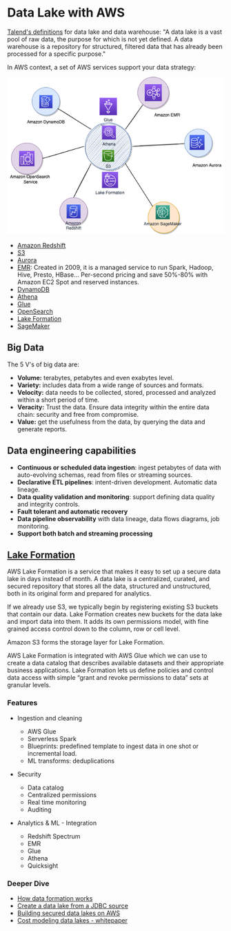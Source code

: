 # Data Lake with AWS

[Talend's definitions](https://www.talend.com/resources/data-lake-vs-data-warehouse/) for data lake and data warehouse: "A data lake is a vast pool of raw data, the purpose for which is not yet defined. A data warehouse is a repository for structured, filtered data that has already been processed for a specific purpose."

In AWS context, a set of AWS services support your data strategy:

![](./diagrams/datalake-aws.drawio.png)

* [Amazon Redshift](./redshift.md)
* [S3](../infra/storage.md#s3-simple-storage-service)
* [Aurora](./rds.md/#amazon-aurora)
* [EMR](../analytics/emr.md): Created in 2009, it is a managed service to run Spark, Hadoop, Hive, Presto, HBase... Per-second pricing and save 50%-80% with Amazon EC2 Spot and reserved instances.
* [DynamoDB](./dynamodb.md)
* [Athena](../analytics/index.md#aws-athena)
* [Glue](./index.md#aws-glue)
* [OpenSearch](./index.md#opensearch)
* [Lake Formation](#lake-formation)
* [SageMaker](../ai-ml/sagemaker.md)

## Big Data

The 5 V's of big data are:

* **Volume:** terabytes, petabytes and even exabytes level. 
* **Variety:** includes data from a wide range of sources and formats.
* **Velocity:** data needs to be collected, stored, processed and analyzed within a short period of time.
* **Veracity:** Trust the data. Ensure data integrity within the entire data chain: security and free from compromise.
* **Value:** get the usefulness from the data, by querying the data and generate reports.

## Data engineering capabilities

* **Continuous or scheduled data ingestion**: ingest petabytes of data with auto-evolving schemas, read from files or streaming sources.
* **Declarative ETL pipelines**: intent-driven development. Automatic data lineage.
* **Data quality validation and monitoring**: support defining data quality and integrity controls.
* **Fault tolerant and automatic recovery**
* **Data pipeline observability** with data lineage, data flows diagrams, job monitoring.
* **Support both batch and streaming processing**



## [Lake Formation](https://aws.amazon.com/lake-formation/)

AWS Lake Formation is a service that makes it easy to set up a secure data lake in days instead of month. A data lake is a centralized, curated, and secured repository that stores all the data, structured and unstructured, both in its original form and prepared for analytics.

If we already use S3, we typically begin by registering existing S3 buckets that contain our data. Lake Formation creates new buckets for the data lake and import data into them. It adds its own permissions model, with fine grained access control down to the column, row or cell level.

Amazon S3 forms the storage layer for Lake Formation. 

AWS Lake Formation is integrated with AWS Glue which we can use to create a data catalog that describes available datasets and their appropriate business applications. Lake Formation lets us define policies and control data access with simple “grant and revoke permissions to data” sets at granular levels.

### Features

* Ingestion and cleaning

    * AWS Glue
    * Serverless Spark
    * Blueprints: predefined template to ingest data in one shot or incremental load.
    * ML transforms: deduplications

* Security

    * Data catalog
    * Centralized permissions
    * Real time monitoring
    * Auditing

* Analytics & ML - Integration

    * Redshift Spectrum
    * EMR
    * Glue
    * Athena
    * Quicksight

### Deeper Dive

* [How data formation works](https://docs.aws.amazon.com/lake-formation/latest/dg/how-it-works.html)
* [Create a data lake from a JDBC source](https://docs.aws.amazon.com/lake-formation/latest/dg/getting-started-tutorial.html)
* [Building secured data lakes on AWS](https://aws.amazon.com/blogs/big-data/building-securing-and-managing-data-lakes-with-aws-lake-formation/)
* [Cost modeling data lakes - whitepaper](https://d1.awsstatic.com/whitepapers/cost-modeling-data-lakes.pdf)



